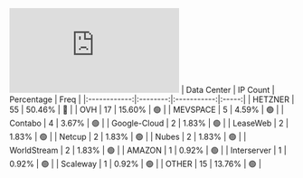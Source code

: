 ![Diagramm](https://github.com/obajay/StateSync-snapshots/blob/main/Projects/Jackal/1/README.md)
| Data Center | IP Count | Percentage | Freq |
|:------------:|:--------:|:-----------:|:-----:|
| HETZNER | 55 | 50.46% | 🔴 |
| OVH | 17 | 15.60% | 🟢 |
| MEVSPACE | 5 | 4.59% | 🟢 |
| Contabo | 4 | 3.67% | 🟢 |
| Google-Cloud | 2 | 1.83% | 🟢 |
| LeaseWeb | 2 | 1.83% | 🟢 |
| Netcup | 2 | 1.83% | 🟢 |
| Nubes | 2 | 1.83% | 🟢 |
| WorldStream | 2 | 1.83% | 🟢 |
| AMAZON | 1 | 0.92% | 🟢 |
| Interserver | 1 | 0.92% | 🟢 |
| Scaleway | 1 | 0.92% | 🟢 |
| OTHER | 15 | 13.76% | 🟢 |